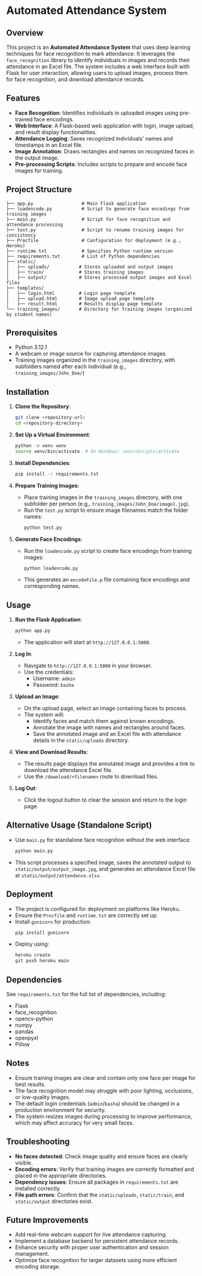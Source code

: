 # Automated Attendance System

## Overview
This project is an **Automated Attendance System** that uses deep learning techniques for face recognition to mark attendance. It leverages the `face_recognition` library to identify individuals in images and records their attendance in an Excel file. The system includes a web interface built with Flask for user interaction, allowing users to upload images, process them for face recognition, and download attendance records.

## Features
- **Face Recognition**: Identifies individuals in uploaded images using pre-trained face encodings.
- **Web Interface**: A Flask-based web application with login, image upload, and result display functionalities.
- **Attendance Logging**: Saves recognized individuals' names and timestamps in an Excel file.
- **Image Annotation**: Draws rectangles and names on recognized faces in the output image.
- **Pre-processing Scripts**: Includes scripts to prepare and encode face images for training.

## Project Structure
```
├── app.py                  # Main Flask application
├── loadencode.py           # Script to generate face encodings from training images
├── main.py                 # Script for face recognition and attendance processing
├── test.py                 # Script to rename training images for consistency
├── Procfile                # Configuration for deployment (e.g., Heroku)
├── runtime.txt             # Specifies Python runtime version
├── requirements.txt        # List of Python dependencies
├── static/
│   ├── uploads/           # Stores uploaded and output images
│   ├── train/             # Stores training images
│   ├── output/            # Stores processed output images and Excel files
├── templates/
│   ├── login.html         # Login page template
│   ├── upload.html        # Image upload page template
│   ├── result.html        # Results display page template
└── training_images/       # Directory for training images (organized by student names)
```

## Prerequisites
- Python 3.12.1
- A webcam or image source for capturing attendance images
- Training images organized in the `training_images` directory, with subfolders named after each individual (e.g., `training_images/John_Doe/`)

## Installation
1. **Clone the Repository**:
   ```bash
   git clone <repository-url>
   cd <repository-directory>
   ```

2. **Set Up a Virtual Environment**:
   ```bash
   python -m venv venv
   source venv/bin/activate  # On Windows: venv\Scripts\activate
   ```

3. **Install Dependencies**:
   ```bash
   pip install -r requirements.txt
   ```

4. **Prepare Training Images**:
   - Place training images in the `training_images` directory, with one subfolder per person (e.g., `training_images/John_Doe/image1.jpg`).
   - Run the `test.py` script to ensure image filenames match the folder names:
     ```bash
     python test.py
     ```

5. **Generate Face Encodings**:
   - Run the `loadencode.py` script to create face encodings from training images:
     ```bash
     python loadencode.py
     ```
   - This generates an `encodeFile.p` file containing face encodings and corresponding names.

## Usage
1. **Run the Flask Application**:
   ```bash
   python app.py
   ```
   - The application will start at `http://127.0.0.1:5000`.

2. **Log In**:
   - Navigate to `http://127.0.0.1:5000` in your browser.
   - Use the credentials:
     - Username: `admin`
     - Password: `basha`

3. **Upload an Image**:
   - On the upload page, select an image containing faces to process.
   - The system will:
     - Identify faces and match them against known encodings.
     - Annotate the image with names and rectangles around faces.
     - Save the annotated image and an Excel file with attendance details in the `static/uploads` directory.

4. **View and Download Results**:
   - The results page displays the annotated image and provides a link to download the attendance Excel file.
   - Use the `/download/<filename>` route to download files.

5. **Log Out**:
   - Click the logout button to clear the session and return to the login page.

## Alternative Usage (Standalone Script)
- Use `main.py` for standalone face recognition without the web interface:
  ```bash
  python main.py
  ```
- This script processes a specified image, saves the annotated output to `static/output/output_image.jpg`, and generates an attendance Excel file at `static/output/attendance.xlsx`.

## Deployment
- The project is configured for deployment on platforms like Heroku.
- Ensure the `Procfile` and `runtime.txt` are correctly set up.
- Install `gunicorn` for production:
  ```bash
  pip install gunicorn
  ```
- Deploy using:
  ```bash
  heroku create
  git push heroku main
  ```

## Dependencies
See `requirements.txt` for the full list of dependencies, including:
- Flask
- face_recognition
- opencv-python
- numpy
- pandas
- openpyxl
- Pillow

## Notes
- Ensure training images are clear and contain only one face per image for best results.
- The face recognition model may struggle with poor lighting, occlusions, or low-quality images.
- The default login credentials (`admin`/`basha`) should be changed in a production environment for security.
- The system resizes images during processing to improve performance, which may affect accuracy for very small faces.

## Troubleshooting
- **No faces detected**: Check image quality and ensure faces are clearly visible.
- **Encoding errors**: Verify that training images are correctly formatted and placed in the appropriate directories.
- **Dependency issues**: Ensure all packages in `requirements.txt` are installed correctly.
- **File path errors**: Confirm that the `static/uploads`, `static/train`, and `static/output` directories exist.

## Future Improvements
- Add real-time webcam support for live attendance capturing.
- Implement a database backend for persistent attendance records.
- Enhance security with proper user authentication and session management.
- Optimize face recognition for larger datasets using more efficient encoding storage.

